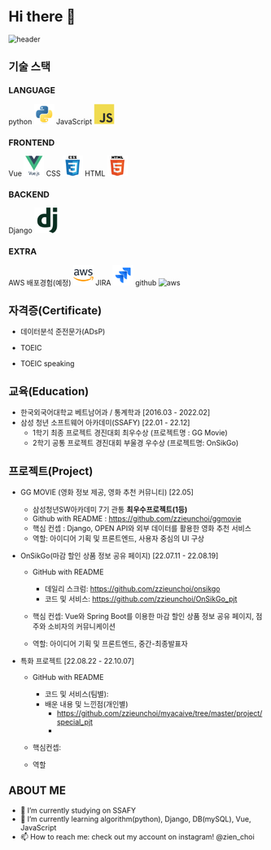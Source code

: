 # Hi there 👋

![header](https://capsule-render.vercel.app/api?type=wave&color=auto&height=400&section=header&text=Choi%20JiEun&fontSize=100)

## 기술 스택
### LANGUAGE
python <img src="https://raw.githubusercontent.com/devicons/devicon/master/icons/python/python-original.svg" alt="python" width="40" height="40" style="max-width: 100%;"> JavaScript <img src="https://raw.githubusercontent.com/devicons/devicon/master/icons/javascript/javascript-original.svg" alt="javascript" width="40" height="40" style="max-width: 100%;">



### FRONTEND

Vue <img src="https://raw.githubusercontent.com/devicons/devicon/master/icons/vuejs/vuejs-original-wordmark.svg" alt="vuejs" width="40" height="40" style="max-width: 100%;"> CSS <img src="https://raw.githubusercontent.com/devicons/devicon/master/icons/css3/css3-original-wordmark.svg" alt="css3" width="40" height="40" style="max-width: 100%;"> HTML <img src="https://raw.githubusercontent.com/devicons/devicon/master/icons/html5/html5-original-wordmark.svg" alt="html5" width="40" height="40" style="max-width: 100%;">



### BACKEND

Django <img src="https://raw.githubusercontent.com/devicons/devicon/master/icons/django/django-plain.svg" alt="django" width="50" height="50" style="max-width: 100%;">



### EXTRA

AWS 배포경험(예정) <img src="https://raw.githubusercontent.com/devicons/devicon/master/icons/amazonwebservices/amazonwebservices-original-wordmark.svg" alt="aws" width="40" height="40" style="max-width: 100%;"> JIRA  <img src="https://raw.githubusercontent.com/devicons/devicon/master/icons/jira/jira-original.svg" alt="aws" width="40" height="40" style="max-width: 100%;"> github <img src="https://cdn.jsdelivr.net/gh/devicons/devicon/icons/github/github-original.svg" alt="aws" width="40" height="40" style="max-width: 100%;">



## 자격증(Certificate)

* 데이터분석 준전문가(ADsP) 

* TOEIC
* TOEIC speaking



## 교육(Education)

- 한국외국어대학교 베트남어과 / 통계학과 [2016.03 - 2022.02]
- 삼성 청년 소프트웨어 아카데미(SSAFY) [22.01 - 22.12]
  - 1학기 최종 프로젝트 경진대회 최우수상 (프로젝트명 : GG Movie)
  - 2학기 공통 프로젝트 경진대회 부울경 우수상 (프로젝트명: OnSikGo)



## 프로젝트(Project)

- GG MOVIE (영화 정보 제공, 영화 추천 커뮤니티) [22.05]
  - 삼성청년SW아카데미 7기 관통 **최우수프로젝트(1등)**
  - Github with README : https://github.com/zzieunchoi/ggmovie
  - 핵심 컨셉 : Django, OPEN API와 외부 데이터를 활용한 영화 추천 서비스
  - 역할: 아이디어 기획 및 프론트엔드, 사용자 중심의 UI 구상



- OnSikGo(마감 할인 상품 정보 공유 페이지) [22.07.11 - 22.08.19]
  - GitHub with README
    - 데일리 스크럼: https://github.com/zzieunchoi/onsikgo
    - 코드 및 서비스: https://github.com/zzieunchoi/OnSikGo_pjt

  - 핵심 컨셉: Vue와 Spring Boot를 이용한 마감 할인 상품 정보 공유 페이지, 점주와 소비자의 커뮤니케이션
  - 역할: 아이디어 기획 및 프론트엔드, 중간-최종발표자



- 특화 프로젝트 [22.08.22 - 22.10.07]
  - GitHub with README
    - 코드 및 서비스(팀별):
    - 배운 내용 및 느낀점(개인별)
      - https://github.com/zzieunchoi/myacaive/tree/master/project/special_pjt
      - 

  - 핵심컨셉: 
  - 역할





## ABOUT ME


- 🔭 I’m currently studying on SSAFY
- 🌱 I’m currently learning algorithm(python), Django, DB(mySQL), Vue, JavaScript  
- 📫 How to reach me: check out my account on instagram! @zien_choi

